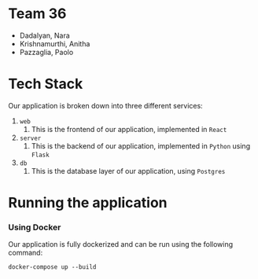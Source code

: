 # Team 36
- Dadalyan, Nara
- Krishnamurthi, Anitha 
- Pazzaglia, Paolo
 
# Tech Stack
Our application is broken down into three different services:
1. `web`
   1. This is the frontend of our application, implemented in `React`
2. `server`
   1. This is the backend of our application, implemented in `Python` using `Flask`
3. `db`
   1. This is the database layer of our application, using `Postgres`


# Running the application
### Using Docker
Our application is fully dockerized and can be run using the following command:

```
docker-compose up --build
```
